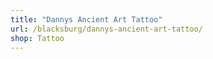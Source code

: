 ```yaml
---
title: "Dannys Ancient Art Tattoo"
url: /blacksburg/dannys-ancient-art-tattoo/
shop: Tattoo
---
```

